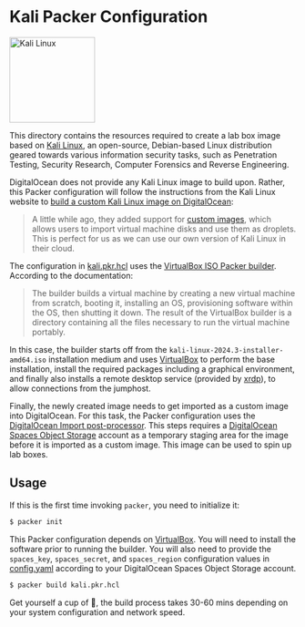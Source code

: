 # Kali Packer Configuration

<img alt="Kali Linux" src="https://www.kali.org/images/kali-logo.svg" width="150px"/>

This directory contains the resources required to create a lab box image based on [Kali Linux](https://www.kali.org), an open-source, Debian-based Linux distribution geared towards various information security tasks, such as Penetration Testing, Security Research, Computer Forensics and Reverse Engineering.

DigitalOcean does not provide any Kali Linux image to build upon. Rather, this Packer configuration will follow the instructions from the Kali Linux website to [build a custom Kali Linux image on DigitalOcean](https://www.kali.org/docs/cloud/digitalocean/):

> A little while ago, they added support for [custom images](https://blog.digitalocean.com/custom-images/), which allows users to import virtual machine disks and use them as droplets. This is perfect for us as we can use our own version of Kali Linux in their cloud.

The configuration in [kali.pkr.hcl](kali.pkr.hcl) uses the [VirtualBox ISO Packer builder](https://developer.hashicorp.com/packer/integrations/hashicorp/virtualbox/latest/components/builder/iso). According to the documentation:

> The builder builds a virtual machine by creating a new virtual machine from scratch, booting it, installing an OS, provisioning software within the OS, then shutting it down. The result of the VirtualBox builder is a directory containing all the files necessary to run the virtual machine portably.

In this case, the builder starts off from the `kali-linux-2024.3-installer-amd64.iso` installation medium and uses [VirtualBox](https://www.virtualbox.org/) to perform the base installation, install the required packages including a graphical environment, and finally also installs a remote desktop service (provided by [xrdp](https://www.xrdp.org/)), to allow connections from the jumphost.

Finally, the newly created image needs to get imported as a custom image into DigitalOcean. For this task, the Packer configuration uses the [DigitalOcean Import post-processor](https://developer.hashicorp.com/packer/integrations/digitalocean/digitalocean/latest/components/post-processor/digitalocean-import). This steps requires a [DigitalOcean Spaces Object Storage](https://www.digitalocean.com/products/spaces) account as a temporary staging area for the image before it is imported as a custom image. This image can be used to spin up lab boxes.

## Usage
If this is the first time invoking `packer`, you need to initialize it:
```bash
$ packer init
```

This Packer configuration depends on [VirtualBox](https://www.virtualbox.org/). You will need to install the software prior to running the builder. You will also need to provide the `spaces_key`, `spaces_secret`, and `spaces_region` configuration values in [config.yaml](../config.yaml) according to your DigitalOcean Spaces Object Storage account.

```bash
$ packer build kali.pkr.hcl
```

Get yourself a cup of 🍵, the build process takes 30-60 mins depending on your system configuration and network speed.